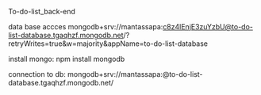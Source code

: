 To-do-list_back-end

data base accces mongodb+srv://mantassapa:c8z4lEnjE3zuYzbU@to-do-list-database.tgaqhzf.mongodb.net/?retryWrites=true&w=majority&appName=to-do-list-database

install mongo: npm install mongodb

connection to db: mongodb+srv://mantassapa:<password>@to-do-list-database.tgaqhzf.mongodb.net/